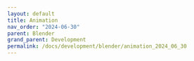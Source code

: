 ```yaml
---
layout: default
title: Animation
nav_order: "2024-06-30"
parent: Blender
grand_parent: Development
permalink: /docs/development/blender/animation_2024_06_30
---
```



